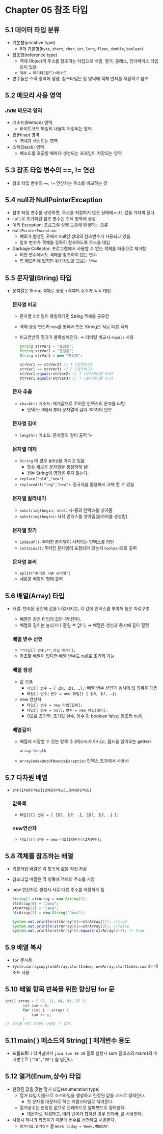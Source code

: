 # Chapter 05 참조 타입

## 5.1 데이터 타입 분류

- 기본형(primitive type)
    - 8개 기본형(`byte`, `short`, `char`, `int`, `long`, `float`, `double`, `boolean`)
- 참조형(reference type)
    - 객체 Object의 주소를 참조하는 타입으로 배열, 열거, 클래스, 인터페이스 타입 등이 있음
    - `객체 = 데이터(필드)+메소드`
- 변수들은 스택 영역에 생성, 참조타입은 힙 영역에 객체 번지를 저장하고 참조

## 5.2 메모리 사용 영역

### JVM 메모리 영역

- 메소드(Method) 영역
    - 바이트코드 파일의 내용이 저장되는 영역
- 힙(Heap) 영역
    - 객체가 생성되는 영역
- 스택(Stack) 영역
    - 메소드를 호출할 때마다 생성되는 프레임이 저장되는 영역

## 5.3 참조 타입 변수의 ==, != 연산

- 참조 타입 변수의 `==`, `!=` 연산자는 주소를 비교하는 것

## 5.4 null과 NullPointerException

- 참조 타입 변수를 생성하면, 주소를 저장하지 않은 상태에 `null` 값을 가지게 된다.
- `null`로 초기화된 참조 변수는 스택 영역에 생성
- 예외 Exception: 프로그램 실행 도중에 발생하는 오류
- `NullPointerException`
    - 예외가 발생된 곳에서 null인 상태의 참조변수가 사용되고 있음
    - 참조 변수가 객체를 정확히 참조하도록 주소를 대입
- Garbage Collector: 프로그램에서 사용할 수 없는 객체를 자동으로 제거함
    - 어떤 변수에서도 객체를 참조하지 않는 변수
    - 힙 메모리에  있지만 위치정보를 모르는 변수

## 5.5 문자열(String) 타입

- 문자열은 String 객체로 생성→객체의 주소가 각각 대입
    
    ### 문자열 비교
    
    - 문자열 리터럴이 동일하다면 String 객체를 공유함
    - 객체 생성 연산자 `new`를 통해서 만든 String은 서로 다른 객체
    - 비교연산의 결과가 불확실해진다. → 리터럴 비교시 `equals` 사용
        
        ```java
        String strVar1 = "홍길동";
        String strVar2 = "홍길동";
        String strVar3 = new "홍길동";
        
        strVar1 == strVar2) // T (참조비교)
        strVar1 == strVar3) // F (참조비교)
        strVar1.equals(strVar2) // T (문자리터럴 비교)
        strVar1.equals(strVar3) // T (문자리터럴 비교)
        ```
        
    
    ### 문자 추출
    
    - `charAt()` 메소드: 매개값으로 주어진 인덱스의 문자를 리턴
        - 인덱스: 0에서 부터 문자열의 길이-1까지의 번호
    
    ### 문자열 길이
    
    - `length()` 메소드: 문자열의 길이 출력 1~
    
    ### 문자열 대체
    
    - `String` 의 경우 `불변성`을 가지고 있음
        - 항상 새로운 문자열을 생성하게 됨!
        - 원본 String에 영향을 주지 않는다.
    - `replace("old","new")`
    - `replaceAll("reg","new")`: 정규식을 활용해서 교체 할 수 있음
    
    ### 문자열 잘라내기
    
    - `substring(begin, end)`: 시-종의 인덱스를 넣어줌
    - `substring(begin)`: 시작 인덱스를 넣어줌(끝까지를 생성함)
    
    ### 문자열 찾기
    
    - `indexOf()`: 주어진 문자열이 시작되는 인덱스를 리턴
    - `contains()`: 주어진 문자열이 포함되어 있는지 `boolean`으로 출력
    
    ### 문자열 분리
    
    - `split("분리할 기준 문자열")`
    - 새로운 배열의 형태 출력

## 5.6 배열(Array) 타입

- 배열: 연속된 공간에 값을 나열시키고, 각 값에 인덱스를 부여해 놓은 자료구조
    - 배열은 같은 타입의 값만 관리한다.
    - 배열의 길이는 늘리거나 줄일 수 없다. → 배열은 생성과 동시에 길이 결정
    
    ### 배열 변수 선언
    
    - `**타입[] 변수;**`, `타입 변수[];`
    - 참조할 배열이 없다면 배열 변수도 null로 초기화 가능
    
    ### 배열 생성
    
    - 값 목록
        - `타입[] 변수 = { 값0, 값1, …};`: 배열 변수 선언과 동시에 값 목록을 대입
        - `타입[] 변수;`
        `변수 = new 타입[] { 값0, 값1, …};`
    - new 연산자
        - `타입[] 변수 = new 타입[길이];`
        - `타입[] 변수 = null;`
        `변수 = new 타입[길이];`
        - 0으로 초기화: 초기값 실수, 정수 0; boolean false; 참조형 null;
    
    ### 배열길이
    
    - 배열에 저장할 수 있는 항목 수 (메소드가 아니고, 필드을 읽어오는 getter)
        
        ```java
        array.length
        ```
        
    - `ArrayIndexOutOfBoundsException` 인덱스 초과해서 사용시

## 5.7 다차원 배열

- `변수[1차원인덱스][2차원인덱스]…[N차원인덱스]`
    
    ### 값목록
    
    - `타입[][] 변수 = {
       {값1, 값2, …},
       {값1, 값2, …}
    };`
    
    ### new연산자
    
    - `타입[][] 변수 = new 타입[1차원수][2차원수];`

## 5.8 객체를 참조하는 배열

- 기본타입 배열은 각 항목에 값을 직접 저장
- 참조타입 배열은 각 항목에 객체의 주소를 저장
- new 연산자로 생성시 서로 다른 주소를 저장하게 됨
    
    ```java
    String[] strArray = new String[3];
    strArray[0] = "Java";
    strArray[1] = "Java";
    strArray[2] = new String("Java");
    
    System.out.println(strArray[0]==strArray[1]); //true
    System.out.println(strArray[0]==strArray[2]); //false
    System.out.println(strArray[0].equals(strArray[2])); // true
    ```
    

## 5.9 배열 복사

- `for` 문사용
- `Syste.marraycopy(oldArray,startIndex, newArray,startIndex,count)` 메소드 사용

## 5.10 배열 항목 반복을 위한 향상된 for 문

```java
int[] array = { 95, 11, 84, 93, 87 };
		int sum = 0;
		for (int i : array) {
			sum += i;
		}
// 요소를 바로 꺼내어 사용할 수 있다.
```

## 5.11 main( ) 메소드의 String[ ] 매개변수 용도

- 프롬프트나 터미널에서 `java Sum 10 20` 꼴로 실행시 sum 클래스의 main()의 매개변수로 `{"10","20"}` 을 넘긴다.

## 5.12 열거(Enum,상수) 타입

- 한정된 값을 갖는 열거 타입(enumeration type)
    - 열거 타입 이름으로 소스파일을 생성하고 한정된 값을 코드로 정의한다.
        - 첫 문자를 대문자로 하는 캐멀스타일로 지어준다.
    - 열거상수는 한정된 값으로 관례적으로 알파벳으로 정의한다.
        - 대문자로 작성하고, 여러 단어가 합쳐진 경우 언더바`_`를 사용한다.
- 사용시 하나의 타입이기 때문에 변수로 선언하고 사용한다.
    - `열거타입.열거상수` 꼴 `Week today = Week.MONDAY`